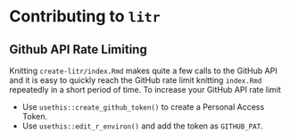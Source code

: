 # Contributing to `litr`

## Github API Rate Limiting

Knitting `create-litr/index.Rmd` makes quite a few calls to the GitHub API and it is easy to quickly reach the GitHub rate limit knitting `index.Rmd` repeatedly in a short period of time. To increase your GitHub API rate limit
- Use `usethis::create_github_token()` to create a Personal Access Token.
- Use `usethis::edit_r_environ()` and add the token as `GITHUB_PAT`.